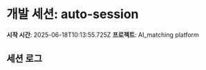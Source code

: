 # 개발 세션: auto-session

**시작 시간**: 2025-06-18T10:13:55.725Z
**프로젝트**: AI_matching platform

## 세션 로그

